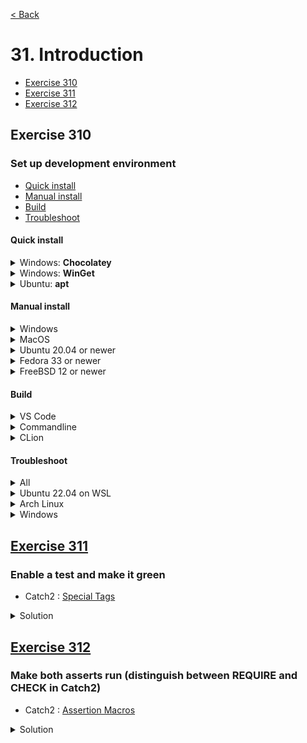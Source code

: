 [< Back](README.md)

# 31. Introduction

* [Exercise 310](#exercise-310)
* [Exercise 311](#exercise-311)
* [Exercise 312](#exercise-312)

## Exercise 310
### Set up development environment

* [Quick install](#quick-install)
* [Manual install](#manual-install)
* [Build](#build)
* [Troubleshoot](#troubleshoot)

#### Quick install

<details>
   <summary>Windows: <b>Chocolatey</b></summary>

PowerShell run as Admin

```bash
iex ((New-Object System.Net.WebClient).DownloadString('https://raw.githubusercontent.com/mod-cpp/ms-pacman/main/dev/windows.ps1'))
```

</details>
<details>
   <summary>Windows: <b>WinGet</b></summary>

PowerShell run as Admin

```bash
iex ((New-Object System.Net.WebClient).DownloadString('https://raw.githubusercontent.com/mod-cpp/ms-pacman/main/dev/windows_winget.ps1'))
```

</details>
<details>
   <summary>Ubuntu: <b>apt</b></summary>

```bash
bash <(curl -s https://raw.githubusercontent.com/mod-cpp/ms-pacman/main/dev/ubuntu.sh)
```

</details>

#### Manual install

<details>
   <summary>Windows</summary>

* Follow the instructions to install cmake (3.22) from https://cmake.org/download/
* Install Visual Studio 2022 https://visualstudio.microsoft.com/
* Click "Modify" in the Visual Studio Installer and select "Desktop development with
  C++"
* Reboot your computer once that's done.
* [Install VS Code][5]

</details>

<details>
   <summary>MacOS</summary>

* Install clang by typing `xcode-select --install` in a terminal and following the
  instructions
* Install brew if you haven't already

```bash
/bin/bash -c "$(curl -fsSL https://raw.githubusercontent.com/Homebrew/install/HEAD/install.sh)"
```

* Install the build tools

```bash
brew install cmake ninja
```

* [Install VS Code][5]
* Follow the instructions for [Launching VSCode from the command line][4]

</details>

<details>
   <summary>Ubuntu 20.04 or newer</summary>

```bash
sudo apt install build-essential clang-12 cmake curl g++-10 git libgl1-mesa-dev libudev-dev libx11-dev libxi-dev libxrandr-dev ninja-build pkg-config tar unzip zip
```

#### Install Visual Studio Code

You can either download the package for VS Code from the [official website][5] or
by [adding the vscode repository][6] to your distribution's package manager.


</details>

<details>
   <summary>Fedora 33 or newer</summary>

```bash
sudo dnf install ninja-build SFML-devel libXi-devel libX11-devel libXrandr-devel mesa-libGL-devel systemd-devel
```

#### Install Visual Studio Code

You can either download the package for VS Code from the [official website][5] or
by [adding the vscode repository][7] to your distribution's package manager.

</details>

<details>
   <summary>FreeBSD 12 or newer</summary>

```bash
sudo pkg install catch cmake libfmt ninja sfml
```

Install VS Code

```bash
sudo pkg install vscode
```

</details>

#### Build

<details>
   <summary>VS Code</summary>

```bash
git clone https://github.com/mod-cpp/ms-pacman.git
cd ms-pacman
code .
```

* A dialog will appear saying "Do you trust the authors of the files in this folder?",
  select "Yes, I trust the authors".
* You will get a popup in the lower right hand corner asking "Do you want to install
  the recommended extensions for C++?" - click Install.
* Click on "No Configure Preset Selected" on the bottom status bar
* In the dropdown that appears select
    * either `x64-windows` (64 bit) or `x86-windows` (32
      bit).
    * `linux-gcc` on Linux
    * `macos` on MacOS
* Build by clicking on "Build" button on the bottom status bar.
* Wait until build is finished, it might take a while the first time because it is
  downloading and building the dependencies as well.
* Click on flask icon on the left vertical bar to open the test panel
* Run the tests by clicking on the run button on top of the test panel
* Run the game by clicking on the play button on the bottom status bar
* Select `ms_pacman` in the dropdown
* To debug, click on the play button with a bug on it on the left vertical bar to open
  the debug panel
* Then click the play button on the top of the panel to run in the debugger.

</details>

<details>
   <summary>Commandline</summary>

Example for Ubuntu using the preset `linux-gcc`, for other platforms use the
appropriate preset, see [CMakePresets.json](../../CMakePresets.json).

```bash
git clone https://github.com/mod-cpp/ms-pacman.git
cd ms-pacman
cmake --preset linux-gcc -DCMAKE_BUILD_TYPE=Debug # configure
cmake --build --preset linux-gcc-build --config Debug # build
ctest --preset linux-gcc-test -C Debug # run tests
```

</details>

<details>
   <summary>CLion</summary>

* Clone project through "Get from VCS": https://github.com/mod-cpp/ms-pacman.git
* In the "Open Project Wizard" unselect "Enable profile" for the "Debug" profile
* Select the profile(s) appropriate for your platform, example x64-windows-build for Windows 64 bit
* Enable the profile by checking the checkbox "Enable profile"
* Check the checkbox at the top of the dialog "Reload CMake project on editing CMakeLists.txt or other CMake configuration files"
* Click "OK"
* (If CLion created a `cmake-build-debug` folder you can safely delete it, we will be
  using the `build` directory)
* If you need to get back to this dialog, open Settings and go to: Build, Execution, Deployment > CMake
* On the bottom of the CLion window you will see a tab called CMake
* To reload CMake fully, click on it and click on the cog wheel and select "Reset Cache and Reload Project"
* To run ms_pacman press the green play button at the top right of the window
* To run in debug press the bug button to its right
* To run the tests click on the dropdown to its left and select "All CTest" and then either the run or the debug button.

</details>

#### Troubleshoot

<details>
   <summary>All</summary>

After installing the build tools, you may have to reboot your IDE and/or your Linux
session if you encounter any errors such as Ninja not being found by VSCode.

</details>

<details>
   <summary>Ubuntu 22.04 on WSL</summary>

There seems to be a bug in gzip under WSL:
https://askubuntu.com/questions/1417255/trying-to-unzip-a-tgz-in-wsl-but-get-elf-not-found-error

</details>

<details>
   <summary>Arch Linux</summary>

If there are opengl driver errors, try running in software mode

</details>

<details>
   <summary>Windows</summary>

* If you have issues with using VSCode, start it from the "Developer Command Prompt
  for VS 2022"
* (Windows Defender dialog for VSCode: "Allow access")

</details>

## [Exercise 311][1]
### Enable a test and make it green

* Catch2 : [Special Tags][3]

<details>
   <summary>Solution</summary>

```cpp
TEST_CASE("Exercise 311 : Enable a test and make it green", "[31]") {
  REQUIRE(true == true);
}
```
</details>

## [Exercise 312][1]
### Make both asserts run (distinguish between REQUIRE and CHECK in Catch2)

* Catch2 : [Assertion Macros][2]

<details>
   <summary>Solution</summary>

```cpp
TEST_CASE("Exercise 312 : Make both asserts run (distinguish between REQUIRE and CHECK in Catch2)", "[31]") {
  CHECK(true == true);
  CHECK(true == true);
}
```
</details>

[1]: 31_exercises.cpp
[2]: https://github.com/catchorg/Catch2/blob/v2.x/docs/assertions.md
[3]: https://github.com/catchorg/Catch2/blob/v2.x/docs/test-cases-and-sections.md#special-tags
